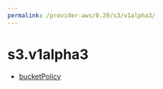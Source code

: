 ```yaml
---
permalink: /provider-aws/0.20/s3/v1alpha3/
---
```


# s3.v1alpha3



* [bucketPolicy](bucketPolicy.md)